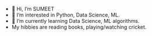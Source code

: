 - 👋 Hi, I’m SUMEET
- 👀 I’m interested in Python, Data Science, ML.
- 🌱 I’m currently learning Data Science, ML algorithms.
- My hibbies are reading books, playing/watching cricket.
